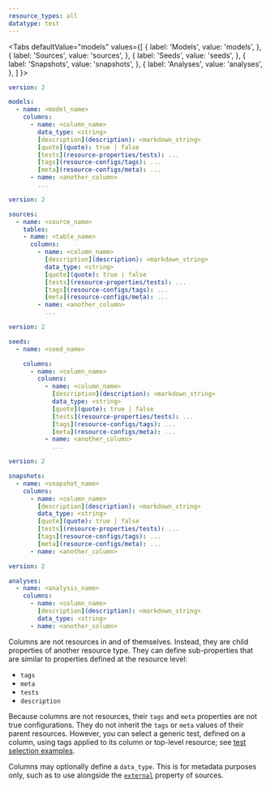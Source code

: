 ```yaml
---
resource_types: all
datatype: test
---
```


<Tabs
  defaultValue="models"
  values={[
    { label: 'Models', value: 'models', },
    { label: 'Sources', value: 'sources', },
    { label: 'Seeds', value: 'seeds', },
    { label: 'Snapshots', value: 'snapshots', },
    { label: 'Analyses', value: 'analyses', },
  ]
}>

<TabItem value="models">

<File name='models/<filename>.yml'>

```yml
version: 2

models:
  - name: <model_name>
    columns:
      - name: <column_name>
        data_type: <string>
        [description](description): <markdown_string>
        [quote](quote): true | false
        [tests](resource-properties/tests): ...
        [tags](resource-configs/tags): ...
        [meta](resource-configs/meta): ...
      - name: <another_column>
        ...
```

</File>

</TabItem>

<TabItem value="sources">

<File name='models/<filename>.yml'>

```yml
version: 2

sources:
  - name: <source_name>
    tables:
    - name: <table_name>
      columns:
        - name: <column_name>
          [description](description): <markdown_string>
          data_type: <string>
          [quote](quote): true | false
          [tests](resource-properties/tests): ...
          [tags](resource-configs/tags): ...
          [meta](resource-configs/meta): ...
        - name: <another_column>
          ...

```

</File>

</TabItem>

<TabItem value="seeds">

<File name='seeds/<filename>.yml'>

```yml
version: 2

seeds:
  - name: <seed_name>

    columns:
      - name: <column_name>
        columns:
          - name: <column_name>
            [description](description): <markdown_string>
            data_type: <string>
            [quote](quote): true | false
            [tests](resource-properties/tests): ...
            [tags](resource-configs/tags): ...
            [meta](resource-configs/meta): ...
          - name: <another_column>
            ...
```

</File>

</TabItem>

<TabItem value="snapshots">

<File name='snapshots/<filename>.yml'>

```yml
version: 2

snapshots:
  - name: <snapshot_name>
    columns:
      - name: <column_name>
        [description](description): <markdown_string>
        data_type: <string>
        [quote](quote): true | false
        [tests](resource-properties/tests): ...
        [tags](resource-configs/tags): ...
        [meta](resource-configs/meta): ...
      - name: <another_column>

```

</File>

</TabItem>


<TabItem value="analyses">

<File name='analyses/<filename>.yml'>

```yml
version: 2

analyses:
  - name: <analysis_name>
    columns:
      - name: <column_name>
        [description](description): <markdown_string>
        data_type: <string>
      - name: <another_column>

```

</File>

</TabItem>

</Tabs>

Columns are not resources in and of themselves. Instead, they are child properties of another resource type. They can define sub-properties that are similar to properties defined at the resource level:
- `tags`
- `meta`
- `tests`
- `description`

Because columns are not resources, their `tags` and `meta` properties are not true configurations. They do not inherit the `tags` or `meta` values of their parent resources. However, you can select a generic test, defined on a column, using tags applied to its column or top-level resource; see [test selection examples](test-selection-examples#run-tests-on-tagged-columns).

Columns may optionally define a `data_type`. This is for metadata purposes only, such as to use alongside the [`external`](resource-properties/external) property of sources.
